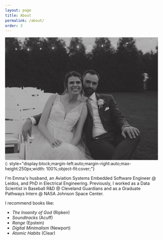 ```yaml
---
layout: page
title: About
permalink: /about/
order: 3
---
```


![](/assets/wedding.jpg){: style="display:block;margin-left:auto;margin-right:auto;max-height:250px;width: 100%;object-fit:cover;"}

I'm Emma's husband, an Aviation Systems Embedded Software Engineer @ Leidos, and PhD in Electrical Engineering.
Previously, I worked as a Data Scientist in Baseball R&D @ Cleveland Guardians and as a Graduate Pathways Intern @ NASA Johnson Space Center.

I recommend books like:
- *The Insanity of God* (Ripken)
- *Soundtracks* (Acuff)
- *Range* (Epstein)
- *Digital Minimalism* (Newport)
- *Atomic Habits* (Clear)

